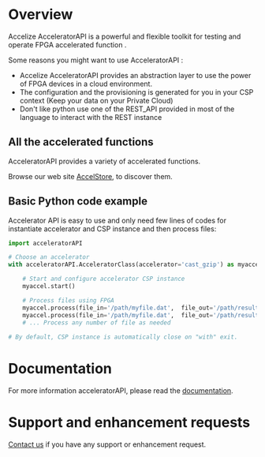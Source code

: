 # Overview

Accelize AcceleratorAPI is a powerful and flexible toolkit for testing and operate FPGA accelerated function .

Some reasons you might want to use AcceleratorAPI :
+ Accelize AcceleratorAPI provides an abstraction layer to use the power of FPGA devices in a cloud environment. 
+ The configuration and the provisioning is generated for you in your CSP context (Keep your data on your Private Cloud)
+ Don't like python use one of the REST_API provided in most of the language to interact with the REST instance

## All the accelerated functions

AcceleratorAPI provides a variety of accelerated functions.

Browse our web site [AccelStore](https://accelstore.accelize.com), to discover them.

## Basic Python code example

Accelerator API is easy to use and only need few lines of codes for instantiate accelerator and CSP instance and then
 process files:

```python
import acceleratorAPI

# Choose an accelerator
with acceleratorAPI.AcceleratorClass(accelerator='cast_gzip') as myaccel:

    # Start and configure accelerator CSP instance
    myaccel.start()

    # Process files using FPGA
    myaccel.process(file_in='/path/myfile.dat',  file_out='/path/result.dat')
    myaccel.process(file_in='/path/myfile.dat',  file_out='/path/result.dat')
    # ... Process any number of file as needed
    
# By default, CSP instance is automatically close on "with" exit.
```

# Documentation

For more information acceleratorAPI, please read the [documentation](https://).

# Support and enhancement requests
[Contact us](https://www.accelize.com/contact) if you have any support or enhancement request.
